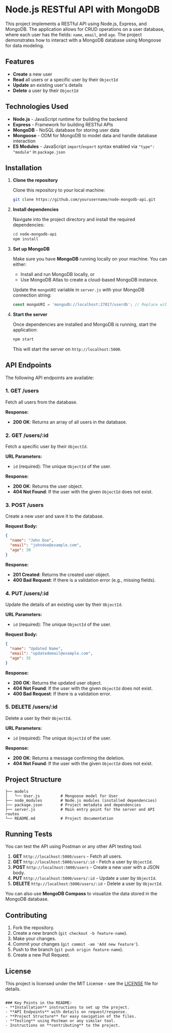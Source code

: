 # Node.js RESTful API with MongoDB

This project implements a RESTful API using Node.js, Express, and MongoDB. The application allows for CRUD operations on a user database, where each user has the fields: `name`, `email`, and `age`. The project demonstrates how to interact with a MongoDB database using Mongoose for data modeling.

## Features

- **Create** a new user
- **Read** all users or a specific user by their `ObjectId`
- **Update** an existing user's details
- **Delete** a user by their `ObjectId`

## Technologies Used

- **Node.js** - JavaScript runtime for building the backend
- **Express** - Framework for building RESTful APIs
- **MongoDB** - NoSQL database for storing user data
- **Mongoose** - ODM for MongoDB to model data and handle database interaction
- **ES Modules** - JavaScript `import`/`export` syntax enabled via `"type": "module"` in `package.json`

## Installation

1. **Clone the repository**

   Clone this repository to your local machine:

   ```bash
   git clone https://github.com/yourusername/node-mongodb-api.git
   ```

2. **Install dependencies**

   Navigate into the project directory and install the required dependencies:

   ```bash
   cd node-mongodb-api
   npm install
   ```

3. **Set up MongoDB**

   Make sure you have **MongoDB** running locally on your machine. You can either:

   - Install and run MongoDB locally, or
   - Use MongoDB Atlas to create a cloud-based MongoDB instance.

   Update the `mongoURI` variable in `server.js` with your MongoDB connection string:

   ```javascript
   const mongoURI = 'mongodb://localhost:27017/userdb'; // Replace with your MongoDB URI
   ```

4. **Start the server**

   Once dependencies are installed and MongoDB is running, start the application:

   ```bash
   npm start
   ```

   This will start the server on `http://localhost:5000`.

## API Endpoints

The following API endpoints are available:

### 1. **GET /users**

Fetch all users from the database.

**Response:**

- **200 OK**: Returns an array of all users in the database.

### 2. **GET /users/:id**

Fetch a specific user by their `ObjectId`.

**URL Parameters:**

- `id` (required): The unique `ObjectId` of the user.

**Response:**

- **200 OK**: Returns the user object.
- **404 Not Found**: If the user with the given `ObjectId` does not exist.

### 3. **POST /users**

Create a new user and save it to the database.

**Request Body:**

```json
{
  "name": "John Doe",
  "email": "johndoe@example.com",
  "age": 30
}
```

**Response:**

- **201 Created**: Returns the created user object.
- **400 Bad Request**: If there is a validation error (e.g., missing fields).

### 4. **PUT /users/:id**

Update the details of an existing user by their `ObjectId`.

**URL Parameters:**

- `id` (required): The unique `ObjectId` of the user.

**Request Body:**

```json
{
  "name": "Updated Name",
  "email": "updatedemail@example.com",
  "age": 35
}
```

**Response:**

- **200 OK**: Returns the updated user object.
- **404 Not Found**: If the user with the given `ObjectId` does not exist.
- **400 Bad Request**: If there is a validation error.

### 5. **DELETE /users/:id**

Delete a user by their `ObjectId`.

**URL Parameters:**

- `id` (required): The unique `ObjectId` of the user.

**Response:**

- **200 OK**: Returns a message confirming the deletion.
- **404 Not Found**: If the user with the given `ObjectId` does not exist.

## Project Structure

```
├── models
│   └── User.js         # Mongoose model for User
├── node_modules        # Node.js modules (installed dependencies)
├── package.json        # Project metadata and dependencies
├── server.js           # Main entry point for the server and API routes
└── README.md           # Project documentation
```

## Running Tests

You can test the API using Postman or any other API testing tool.

1. **GET** `http://localhost:5000/users` - Fetch all users.
2. **GET** `http://localhost:5000/users/:id` - Fetch a user by `ObjectId`.
3. **POST** `http://localhost:5000/users` - Create a new user with a JSON body.
4. **PUT** `http://localhost:5000/users/:id` - Update a user by `ObjectId`.
5. **DELETE** `http://localhost:5000/users/:id` - Delete a user by `ObjectId`.

You can also use **MongoDB Compass** to visualize the data stored in the MongoDB database.

## Contributing

1. Fork the repository.
2. Create a new branch (`git checkout -b feature-name`).
3. Make your changes.
4. Commit your changes (`git commit -am 'Add new feature'`).
5. Push to the branch (`git push origin feature-name`).
6. Create a new Pull Request.

## License

This project is licensed under the MIT License - see the [LICENSE](LICENSE) file for details.

```

### Key Points in the README:
- **Installation** instructions to set up the project.
- **API Endpoints** with details on request/response.
- **Project Structure** for easy navigation of the files.
- **Testing** using Postman or any similar tool.
- Instructions on **contributing** to the project.
